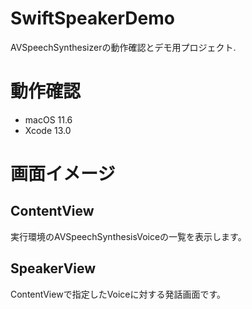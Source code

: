 # SwiftSpeakerDemo

AVSpeechSynthesizerの動作確認とデモ用プロジェクト.

# 動作確認

- macOS 11.6
- Xcode 13.0

# 画面イメージ

## ContentView

実行環境のAVSpeechSynthesisVoiceの一覧を表示します。

## SpeakerView

ContentViewで指定したVoiceに対する発話画面です。

